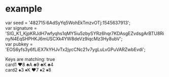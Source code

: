 

# example   

var seed = '482715:6AdSyYq5WohEkTmzvOTj:1545637913';   
var signature = 'SIG_K1_KjpKRJdH7wfyqhs1qMY5iu5zbySYRz6hqr7KDAsgEZvdsgArBTU8RinyN4EqSHPHKJ6mUSCXk4YW8deVz9iqcMz3Hy8ubV';  
var pubkey = 'EOS6yfs3y6fLiEX7kYHJvTx2jycCNc21v7ygLuLvGPuVARZwbEvdi';  


Keys are matching:  true   
card1 ♥8 ♣A ♣9 ♣K ♣4   
card2 ♠3 ♦K ♥7 ♦2 ♦8   
